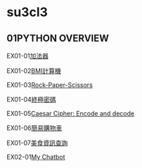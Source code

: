 # su3cl3
## 01PYTHON OVERVIEW
EX01-01[加法器](https://colab.research.google.com/drive/1Hthci2ixoFndPtrgjIIGO5GQbK6LWsEm#scrollTo=tD0MMLXP3DVL)

EX01-02[BMI計算機](https://colab.research.google.com/drive/1c4oQtiTcgmvI1ZthwzR9aiY1D06_fsEp#scrollTo=ZiGDvJUkGSBl)

EX01-03[Rock-Paper-Scissors](https://colab.research.google.com/drive/1XWMUW0zDwAWzMNIPdG2RxWuf8Z29cEBq#scrollTo=5Y3lSd63SJ05)

EX01-04[終極密碼](https://colab.research.google.com/drive/1QsU6LFQwEsCPzY7oro_TiWgi78ScUXGw?authuser=1)

EX01-05[Caesar Cipher: Encode and decode](https://colab.research.google.com/drive/1Vgja2_LFAkTq2yoeLwM1ntNtK_YFW9Xn#scrollTo=BdV4uQr6J2bd)

EX01-06[簡易購物車](https://colab.research.google.com/drive/16VZxrVSbz7XkmyU9U8U9niYFBzUih-jm#scrollTo=K62h0kEC1iTR)

EX01-07[美食資訊查詢](https://colab.research.google.com/drive/1_Ev6J-Sg61YSLFnf0_pd-O4YQ7A2D28E?authuser=1#scrollTo=5P7etbhT-_QY)

EX02-01[My Chatbot](https://colab.research.google.com/drive/152fKpFq-RH7H54TaPCYaChJMzrcHfhpR?authuser=1#scrollTo=seSqTxouUqwi)
